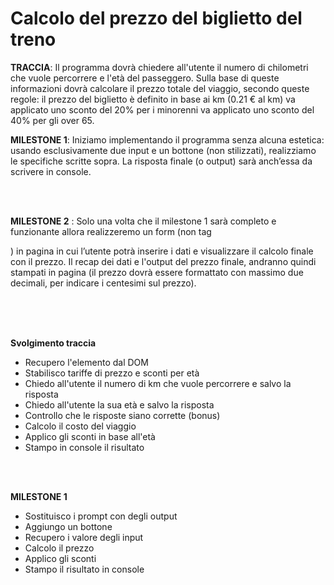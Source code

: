 # Calcolo del prezzo del biglietto del treno

**TRACCIA**: Il programma dovrà chiedere all'utente il numero di chilometri che vuole percorrere e l'età del passeggero.
Sulla base di queste informazioni dovrà calcolare il prezzo totale del viaggio, secondo queste regole:
il prezzo del biglietto è definito in base ai km (0.21 € al km)
va applicato uno sconto del 20% per i minorenni
va applicato uno sconto del 40% per gli over 65.

**MILESTONE 1**:
Iniziamo implementando il programma senza alcuna estetica: usando esclusivamente due input e un bottone (non stilizzati), realizziamo le specifiche scritte sopra. La risposta finale (o output) sarà anch’essa da scrivere in console.

<br>
<br>

**MILESTONE 2** :
Solo una volta che il milestone 1 sarà completo e funzionante allora realizzeremo un form (non tag <form>) in pagina in cui l’utente potrà inserire i dati e visualizzare il calcolo finale con il prezzo.
Il recap dei dati e l'output del prezzo finale, andranno quindi stampati in pagina (il prezzo dovrà essere formattato con massimo due decimali, per indicare i centesimi sul prezzo).

<br>
<br>
<br>

**Svolgimento traccia**

- Recupero l'elemento dal DOM
- Stabilisco tariffe di prezzo e sconti per età
- Chiedo all'utente il numero di km che vuole percorrere e salvo la risposta
- Chiedo all'utente la sua età e salvo la risposta
- Controllo che le risposte siano corrette (bonus)
- Calcolo il costo del viaggio
- Applico gli sconti in base all'età
- Stampo in console il risultato

<br>
<br>

**MILESTONE 1**

- Sostituisco i prompt con degli output
- Aggiungo un bottone
- Recupero i valore degli input
- Calcolo il prezzo
- Applico gli sconti
- Stampo il risultato in console

<br>
<br>

